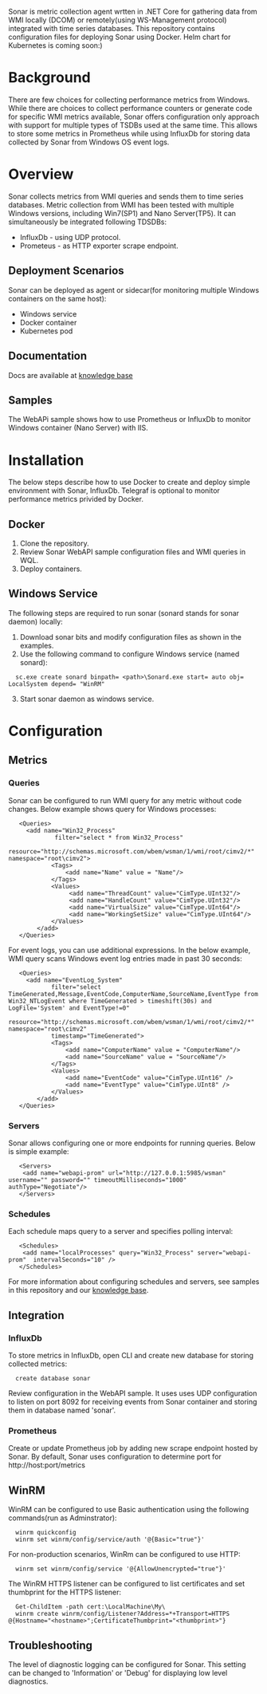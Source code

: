 Sonar is metric collection agent wrtten in .NET Core for gathering data from WMI locally (DCOM) or remotely(using WS-Management protocol) integrated with time series databases. This repository contains configuration files for deploying Sonar using Docker. Helm chart for Kubernetes is coming soon:) 

# Background
There are few choices for collecting performance metrics from Windows. While there are choices to collect performance counters or generate code for specific WMI metrics available, Sonar offers configuration only approach with support for multiple types of TSDBs used at the same time. This allows to store some metrics in Prometheus while using InfluxDb for storing data collected by Sonar from Windows OS event logs.  

# Overview
Sonar collects metrics from WMI queries and sends them to time series databases. Metric collection from WMI has been tested with multiple Windows versions, including Win7(SP1) and Nano Server(TP5). It can simultaneously be integrated following TDSDBs:
  * InfluxDb - using UDP protocol.
  * Prometeus - as HTTP exporter scrape endpoint. 
## Deployment Scenarios
Sonar can be deployed as agent or sidecar(for monitoring multiple Windows containers on the same host):
  * Windows service
  * Docker container
  * Kubernetes pod 
## Documentation
Docs are available at [knowledge base](http://www.infragravity.com/knowledge-base/sonar-overview/)
## Samples
The WebAPi sample shows how to use Prometheus or InfluxDb to monitor Windows container (Nano Server) with IIS.
# Installation
The below steps describe how to use Docker to create and deploy simple environment with Sonar, InfluxDb. Telegraf is optional to monitor performance metrics privided by Docker.
## Docker  
1. Clone the repository.
2. Review Sonar WebAPI sample configuration files and WMI queries in WQL. 
3. Deploy containers.
## Windows Service
The following steps are required to run sonar (sonard stands for sonar daemon) locally:
1. Download sonar bits and modify configuration files as shown in the examples. 
2. Use the following command to configure Windows service (named sonard):
```
  sc.exe create sonard binpath= <path>\Sonard.exe start= auto obj= LocalSystem depend= "WinRM"
```
3. Start sonar daemon as windows service.
# Configuration
## Metrics
### Queries
Sonar can be configured to run WMI query for any metric without code changes. Below example shows query for Windows processes:
```
   <Queries>
     <add name="Win32_Process"
             filter="select * from Win32_Process"
             resource="http://schemas.microsoft.com/wbem/wsman/1/wmi/root/cimv2/*" namespace="root\cimv2">
            <Tags>
                <add name="Name" value = "Name"/>
            </Tags>
            <Values>
                 <add name="ThreadCount" value="CimType.UInt32"/>
                 <add name="HandleCount" value="CimType.UInt32"/>
                 <add name="VirtualSize" value="CimType.UInt64"/>
                 <add name="WorkingSetSize" value="CimType.UInt64"/>
            </Values>
        </add>
   </Queries>
```
For event logs, you can use additional expressions. In the below example, WMI query scans Windows event log entries made in past 30 seconds:
```
   <Queries>
     <add name="EventLog_System"
            filter="select TimeGenerated,Message,EventCode,ComputerName,SourceName,EventType from Win32_NTLogEvent where TimeGenerated > timeshift(30s) and LogFile='System' and EventType!=0"
            resource="http://schemas.microsoft.com/wbem/wsman/1/wmi/root/cimv2/*" namespace="root\cimv2" 
            timestamp="TimeGenerated"> 
            <Tags>
                <add name="ComputerName" value = "ComputerName"/>
                <add name="SourceName" value = "SourceName"/>
            </Tags>
            <Values>
                <add name="EventCode" value="CimType.UInt16" />
                <add name="EventType" value="CimType.UInt8" />
            </Values>
        </add>
   </Queries>
```
### Servers
Sonar allows configuring one or more endpoints for running queries. Below is simple example:
```
   <Servers>
    <add name="webapi-prom" url="http://127.0.0.1:5985/wsman" username="" password="" timeoutMilliseconds="1000" authType="Negotiate"/>
   </Servers>  
```
### Schedules
Each schedule maps query to a server and specifies polling interval:
```
   <Schedules>
    <add name="localProcesses" query="Win32_Process" server="webapi-prom"  intervalSeconds="10" />
   </Schedules>
```
For more information about configuring schedules and servers, see samples in this repository and our [knowledge base](http://www.infragravity.com/knowledge-base/sonar-overview/).
## Integration
### InfluxDb
To store metrics in InfluxDb, open CLI and create new database for storing collected metrics:
```
  create database sonar
```
Review configuration in the WebAPI sample. It uses uses UDP configuration to listen on port 8092 for receiving events from Sonar container and storing them in database named 'sonar'.
### Prometheus
Create or update Prometheus job by adding new scrape endpoint hosted by Sonar. By default, Sonar uses configuration to determine port for http://host:port/metrics
## WinRM
WinRM can be configured to use Basic authentication using the following commands(run as Adminstrator):
```
  winrm quickconfig
  winrm set winrm/config/service/auth '@{Basic="true"}'
```
For non-production scenarios, WinRm can be configured to use HTTP:
```
  winrm set winrm/config/service '@{AllowUnencrypted="true"}'
```
The WinRM HTTPS listener can be configured to list certificates and set thumbprint for the HTTPS listener:
```
  Get-ChildItem -path cert:\LocalMachine\My\        
  winrm create winrm/config/Listener?Address=*+Transport=HTTPS @{Hostname="<hostname>";CertificateThumbprint="<thumbprint>"}
```
## Troubleshooting
The level of diagnostic logging can be configured for Sonar. This setting can be changed to 'Information' or 'Debug' for displaying low level diagnostics.
